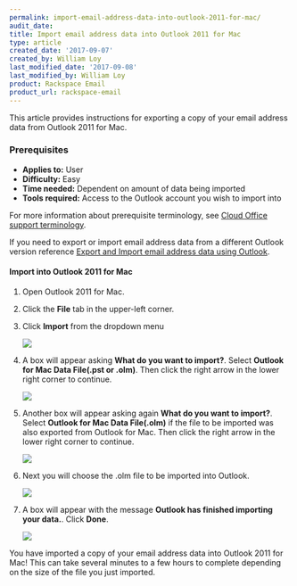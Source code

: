 ```yaml
---
permalink: import-email-address-data-into-outlook-2011-for-mac/
audit_date:
title: Import email address data into Outlook 2011 for Mac
type: article
created_date: '2017-09-07'
created_by: William Loy
last_modified_date: '2017-09-08'
last_modified_by: William Loy
product: Rackspace Email
product_url: rackspace-email
---
```


This article provides instructions for exporting a copy of your email address data from Outlook 2011 for Mac.

### Prerequisites

- **Applies to:** User
- **Difficulty:** Easy
- **Time needed:** Dependent on amount of data being imported
- **Tools required:**  Access to the Outlook account you wish to import into

For more information about prerequisite terminology, see [Cloud Office support terminology](/how-to/cloud-office-support-terminology/).

If you need to export or import email address data from a different Outlook version reference [Export and Import email address data using Outlook](/how-to/export-and-import-email-address-data-in-outlook).

#### Import into Outlook 2011 for Mac

1. Open Outlook 2011 for Mac.
1. Click the **File** tab in the upper-left corner.
2. Click **Import** from the dropdown menu

    <img src="{% asset_path rackspace-email/export-email-address-into-outlook-2011-for-mac/file_import2011.png %}" />

3. A box will appear asking **What do you want to import?**. Select **Outlook for Mac Data File(.pst or .olm)**. Then click the right arrow in the lower right corner to continue.

    <img src="{% asset_path rackspace-email/export-email-address-into-outlook-2011-for-mac/outlook_olm2011.png %}" />

4. Another box will appear asking again **What do you want to import?**. Select **Outlook for Mac Data File(.olm)** if the file to be imported was also exported from Outlook for Mac. Then click the right arrow in the lower right corner to continue.

    <img src="{% asset_path rackspace-email/export-email-address-into-outlook-2011-for-mac/file_type2011.png %}" />

5. Next you will choose the .olm file to be imported into Outlook.

    <img src="{% asset_path rackspace-email/export-email-address-into-outlook-2011-for-mac/choose_olm2011.png %}" />

6. A box will appear with the message **Outlook has finished importing your data.**. Click **Done**.

    <img src="{% asset_path rackspace-email/import-email-address-into-outlook-2011-for-mac/import_complete2011.png %}" />

You have imported a copy of your email address data into Outlook 2011 for Mac! This can take several minutes to a few hours to complete depending on the size of the file you just imported.
